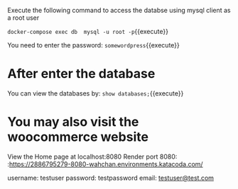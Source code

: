 Execute the following command to  access the databse using mysql client as a root user

`docker-compose exec db  mysql -u root -p`{{execute}}


You need to enter the password:
`somewordpress`{{execute}}

# After enter the database
You can view the databases by:
 `show databases;`{{execute}}


# You may also visit the woocommerce website

View the Home page at  localhost:8080
Render port 8080: :https://2886795279-8080-wahchan.environments.katacoda.com/

username: testuser
password: testpassword
email: testuser@test.com









